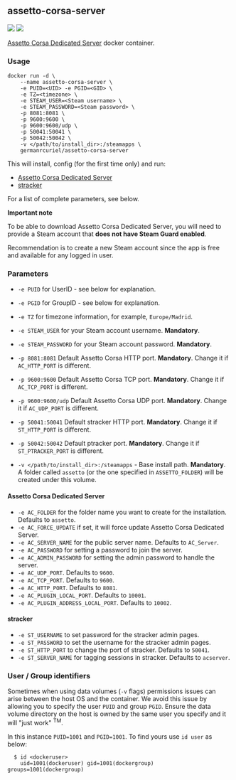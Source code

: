 ## assetto-corsa-server
[![](https://images.microbadger.com/badges/image/germanrcuriel/assetto-corsa-server.svg)](http://microbadger.com/images/germanrcuriel/assetto-corsa-server "Get your own image badge on microbadger.com") [![](https://images.microbadger.com/badges/version/germanrcuriel/assetto-corsa-server.svg)](http://microbadger.com/images/germanrcuriel/assetto-corsa-server "Get your own version badge on microbadger.com")

[Assetto Corsa Dedicated Server](https://steamdb.info/app/302550/) docker container.

### Usage
    docker run -d \
        --name assetto-corsa-server \
        -e PUID=<UID> -e PGID=<GID> \
        -e TZ=<timezone> \
        -e STEAM_USER=<Steam username> \
        -e STEAM_PASSWORD=<Steam password> \
        -p 8081:8081 \
        -p 9600:9600 \
        -p 9600:9600/udp \
        -p 50041:50041 \
        -p 50042:50042 \
        -v </path/to/install_dir>:/steamapps \
        germanrcuriel/assetto-corsa-server

This will install, config (for the first time only) and run:
- [Assetto Corsa Dedicated Server](https://steamdb.info/app/302550/)
- [stracker](http://www.n-e-y-s.de/main)

For a list of complete parameters, see below.

**Important note**

To be able to download Assetto Corsa Dedicated Server, you will need to provide a Steam account that **does not have Steam Guard enabled**.<br/>

Recommendation is to create a new Steam account since the app is free and available for any logged in user.

### Parameters

* `-e PUID` for UserID - see below for explanation.
* `-e PGID` for GroupID - see below for explanation.
* `-e TZ` for timezone information, for example, `Europe/Madrid`.
* `-e STEAM_USER` for your Steam account username. **Mandatory**.
* `-e STEAM_PASSWORD` for your Steam account password. **Mandatory**.

* `-p 8081:8081` Default Assetto Corsa HTTP port. **Mandatory**. Change it if `AC_HTTP_PORT` is different.
* `-p 9600:9600` Default Assetto Corsa TCP port. **Mandatory**. Change it if `AC_TCP_PORT` is different.
* `-p 9600:9600/udp` Default Assetto Corsa UDP port. **Mandatory**. Change it if `AC_UDP_PORT` is different.
* `-p 50041:50041` Default stracker HTTP port. **Mandatory**. Change it if `ST_HTTP_PORT` is different.
* `-p 50042:50042` Default ptracker port. **Mandatory**. Change it if `ST_PTRACKER_PORT` is different.

* `-v </path/to/install_dir>:/steamapps` - Base install path. **Mandatory**. A folder called `assetto` (or the one specified in `ASSETTO_FOLDER`) will be created under this volume.

#### Assetto Corsa Dedicated Server

* `-e AC_FOLDER` for the folder name you want to create for the installation. Defaults to `assetto`.
* `-e AC_FORCE_UPDATE` if set, it will force update Assetto Corsa Dedicated Server.
* `-e AC_SERVER_NAME` for the public server name. Defaults to `AC_Server`.
* `-e AC_PASSWORD` for setting a password to join the server.
* `-e AC_ADMIN_PASSWORD` for setting the admin password to handle the server.
* `-e AC_UDP_PORT`. Defaults to `9600`.
* `-e AC_TCP_PORT`. Defaults to `9600`.
* `-e AC_HTTP_PORT`. Defaults to `8081`.
* `-e AC_PLUGIN_LOCAL_PORT`. Defaults to `10001`.
* `-e AC_PLUGIN_ADDRESS_LOCAL_PORT`. Defaults to `10002`.


#### stracker

* `-e ST_USERNAME` to set password for the stracker admin pages.
* `-e ST_PASSWORD` to set the username for the stracker admin pages.
* `-e ST_HTTP_PORT` to change the port of stracker. Defaults to `50041`.
* `-e ST_SERVER_NAME` for tagging sessions in stracker. Defaults to `acserver`.

### User / Group identifiers

Sometimes when using data volumes (`-v` flags) permissions issues can arise between the host OS and the container. We avoid this issue by allowing you to specify the user `PUID` and group `PGID`. Ensure the data volume directory on the host is owned by the same user you specify and it will "just work" <sup>TM</sup>.

In this instance `PUID=1001` and `PGID=1001`. To find yours use `id user` as below:

```
  $ id <dockeruser>
    uid=1001(dockeruser) gid=1001(dockergroup) groups=1001(dockergroup)
```
